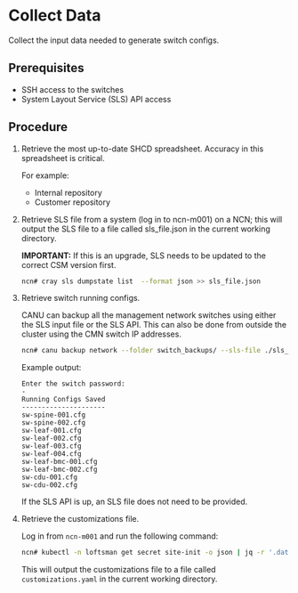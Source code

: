 # Collect Data 

Collect the input data needed to generate switch configs.

## Prerequisites 

- SSH access to the switches
- System Layout Service (SLS) API access

## Procedure

1. Retrieve the most up-to-date SHCD spreadsheet. Accuracy in this spreadsheet is critical.

    For example:
    - Internal repository
    - Customer repository

1. Retrieve SLS file from a system (log in to ncn-m001) on a NCN; this will output the SLS file to a file called sls_file.json in the current working directory.

    **IMPORTANT:** If this is an upgrade, SLS needs to be updated to the correct CSM version first.

    ```bash
    ncn# cray sls dumpstate list  --format json >> sls_file.json   
    ```

2. Retrieve switch running configs.

    CANU can backup all the management network switches using either the SLS input file or the SLS API.
    This can also be done from outside the cluster using the CMN switch IP addresses.

    ```bash
    ncn# canu backup network --folder switch_backups/ --sls-file ./sls_input_file_1_2.json
    ```

    Example output:

    ```
    Enter the switch password:
    -
    Running Configs Saved
    ---------------------
    sw-spine-001.cfg
    sw-spine-002.cfg
    sw-leaf-001.cfg
    sw-leaf-002.cfg
    sw-leaf-003.cfg
    sw-leaf-004.cfg
    sw-leaf-bmc-001.cfg
    sw-leaf-bmc-002.cfg
    sw-cdu-001.cfg
    sw-cdu-002.cfg
    ```

    If the SLS API is up, an SLS file does not need to be provided.

3. Retrieve the customizations file.

    Log in from `ncn-m001` and run the following command:  

    ```bash
    ncn# kubectl -n loftsman get secret site-init -o json | jq -r '.data."customizations.yaml"' | base64 -d > customizations.yaml 
    ```

    This will output the customizations file to a file called `customizations.yaml` in the current working directory.
